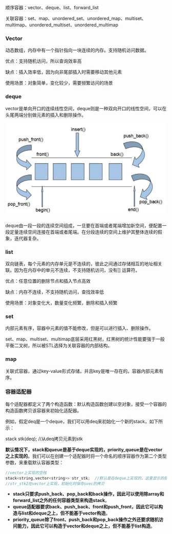 顺序容器：vector、deque、list、forward_list

关联容器：set、map、unordered_set、unordered_map、multiset、multimap、unordered_multiset、unordered_multimap



### Vector

动态数组，内存中有一个指针指向一块连续的内存。支持随机访问数据。

优点：支持随机访问，所以查询效率高

缺点：插入效率低，因为向非尾部插入时需要移动其他元素

使用场景：对象简单，变化较少，需要频繁访问的场景



### deque

vector是单向开口的连续线性空间，deque则是一种双向开口的线性空间，可以在头尾两端分别做元素的插入和删除操作。

![image-20210708172536421](../img/image-20210708172536421.png)

deque由一段一段的连续空间组成，一旦要在首端或者尾端增加新空间，便配置一段定量连续空间连接在首端或者尾端。在分段连续的空间上维护其整体连续的假象，迭代器复杂。



### list

双向链表，每个元素的内存单元是不连续的，彼此之间通过存储相互的地址相关联。因为在内存中的单元不连续，不支持随机访问，没有[] 运算符。

优点：任意位置的删除节点和插入节点高效

缺点：内存不连续，不支持随机访问，查找效率低

使用场景：对象变化大，数量变化频繁，删除和插入频繁



### set

内部元素有序，容器中元素的值不能修改，但是可以进行插入、删除操作。

set、map、multiset、multimap底层采用红黑树，红黑树的统计性能要强于一般平衡二叉树，所以被STL选择为关联容器的内部结构。



### map

关联式容器，通过key-value形式存储，并且key是唯一存在的。容器内部元素有序。



### 容器适配器

每个适配器都定义了两个构造函数：默认构造函数创建以空对象，接受一个容器的构造函数拷贝该容器来初始化适配器。

例如，假定deq是一个deque<int>，我们可以用deq来初始化一个新的stack，如下所示：

stack<int> stk(deq);     //从deq拷贝元素到stk

**默认情况下，stack和queue是基于deque实现的，priority_queue是在vector之上实现的**。我们可以在创建一个适配器时将一个命名的顺序容器作为第二个类型参数，来重载默认容器类型：

```c++
//vector上实现的空栈
stack<string,vector<string>> str_stk;  //默认是在deque上实现的，这里显示的指定为在vector上实现
//str_stk2在vector上实现，初始化时保存svec的拷贝
```

- **stack只要求push_back、pop_back和back操作，因此可以使用除array和forward_list之外的任何容器类型来构造stack**。
- **queue适配器要求back、push_back、front和push_front，因此它可以构造与list和deque之上，但不能基于vector构造**。
- **priority_queue除了front、push_back和pop_back操作之外还要求随机访问能力，因此它可以构造于vector和deque之上，但不能基于list构造**。

